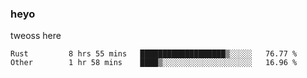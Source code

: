 ### heyo
tweoss here

<!--START_SECTION:waka-->

```text
Rust         8 hrs 55 mins   ███████████████████▒░░░░░   76.77 %
Other        1 hr 58 mins    ████▒░░░░░░░░░░░░░░░░░░░░   16.96 %
```

<!--END_SECTION:waka-->

<!--
**Tweoss/tweoss** is a ✨ _special_ ✨ repository because its `README.md` (this file) appears on your GitHub profile.

Here are some ideas to get you started:

- 🔭 I’m currently working on ...
- 🌱 I’m currently learning ...
- 👯 I’m looking to collaborate on ...
- 🤔 I’m looking for help with ...
- 💬 Ask me about ...
- 📫 How to reach me: ...
- 😄 Pronouns: ...
- ⚡ Fun fact: ...
-->
